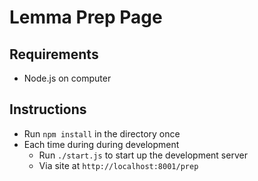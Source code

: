 Lemma Prep Page
===============

Requirements
------------

- Node.js on computer


Instructions
----------
- Run `npm install` in the directory once
- Each time during during development
	- Run `./start.js` to start up the development server
	- Via site at `http://localhost:8001/prep`
